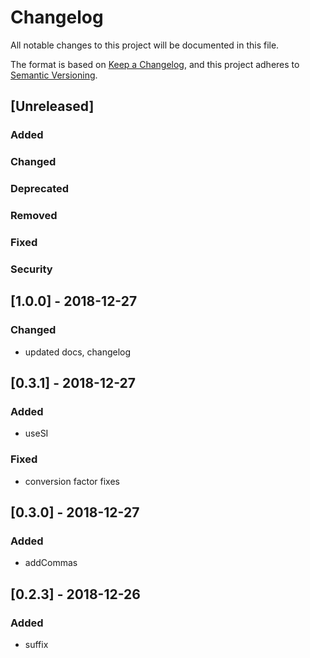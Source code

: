 # Changelog

All notable changes to this project will be documented in this file.

The format is based on [Keep a Changelog](https://keepachangelog.com/en/1.0.0/),
and this project adheres to [Semantic Versioning](https://semver.org/spec/v2.0.0.html).

## [Unreleased]

### Added

### Changed

### Deprecated

### Removed

### Fixed

### Security

## [1.0.0] - 2018-12-27

### Changed

- updated docs, changelog

## [0.3.1] - 2018-12-27

### Added

- useSI

### Fixed

- conversion factor fixes

## [0.3.0] - 2018-12-27

### Added

- addCommas

## [0.2.3] - 2018-12-26

### Added

- suffix
